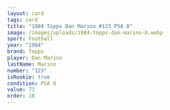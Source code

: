 ```yaml
---
layout: card
tags: card
title: "1984 Topps Dan Marino #123 PSA 8"
image: /images/uploads/1984-topps-dan-marino-8.webp
sport: Football
year: "1984"
brand: Topps
player: Dan Marino
lastName: Marino
number: "123"
isRookie: true
condition: PSA 8
value: 73
order: 10
---
```

